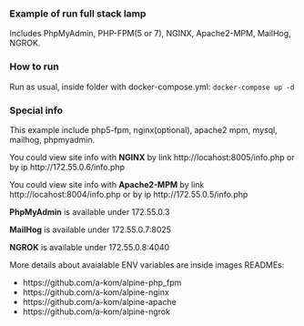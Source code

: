 ### Example of run full stack lamp
Includes PhpMyAdmin, PHP-FPM(5 or 7), NGINX, Apache2-MPM, MailHog, NGROK.

### How to run
Run as usual, inside folder with docker-compose.yml: <code>docker-compose up -d</code>

### Special info
<p>This example include php5-fpm, nginx(optional), apache2 mpm, mysql, mailhog, phpmyadmin.</p>
<p>You could view site info with <strong>NGINX</strong> by link http://locahost:8005/info.php or by ip http://172.55.0.6/info.php</p>
<p>You could view site info with <strong>Apache2-MPM</strong> by link http://locahost:8004/info.php or by ip http://172.55.0.5/info.php</p>
<p> <strong>PhpMyAdmin</strong> is available under 172.55.0.3</p>
<p> <strong>MailHog</strong> is available under 172.55.0.7:8025 </p>
<p> <strong>NGROK</strong> is available under 172.55.0.8:4040 </p>
<p> More details about avaialable ENV variables are inside images READMEs: </p>
<ul>
<li>https://github.com/a-kom/alpine-php_fpm</li>
<li>https://github.com/a-kom/alpine-nginx</li>
<li>https://github.com/a-kom/alpine-apache</li>
<li>https://github.com/a-kom/alpine-ngrok</li>
</ul>
